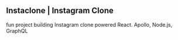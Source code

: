 ## Instaclone | Instagram Clone

fun project building Instagram clone powered React. Apollo, Node.js, GraphQL